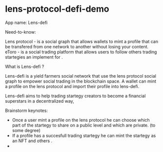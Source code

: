 # lens-protocol-defi-demo

App name: Lens-defi

Need-to-know:

Lens protocol - is a social graph that allows wallets to mint a profile that can be transfered from one network to another without losing your content.
eToro - is a social trading platform that allows users to follow others trading startegies an implement for .

What is Lens-defi ?

Lens-defi is a yield farmers social network that use the lens protocol social graph to empower social trading in the blockchain space.
A wallet can mint a profile on the lens protocol and import their profile into lens-defi.

Lens-defi aims to help trading startegy creators to become a financial superstars in a decentralized way,

Brainstorm keynotes:

- Once a user mint a profile on the lens protocol he can choose which part of the startegy to share on a public level and which are private. (to some degree)
- If a profile has a succesfull trading startegy he can mint the startegy as an NFT and others .
-
